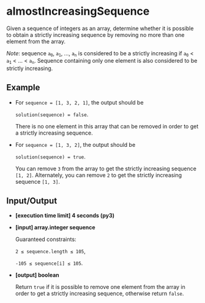 # almostIncreasingSequence

Given a sequence of integers as an array, determine whether it is possible to obtain a strictly increasing sequence by removing no more than one element from the array.

_Note_: sequence <code>a<sub>0</sub></code>, <code>a<sub>1</sub></code>, ..., <code>a<sub>n</sub></code> is considered to be a strictly increasing if <code>a<sub>0</sub></code> < <code>a<sub>1</sub></code> < ... < <code>a<sub>n</sub></code>. Sequence containing only one element is also considered to be strictly increasing.

## Example

- For `sequence = [1, 3, 2, 1]`, the output should be

    `solution(sequence) = false`.

    There is no one element in this array that can be removed in order to get a strictly increasing sequence.

- For `sequence = [1, 3, 2]`, the output should be

    `solution(sequence) = true`.

    You can remove `3` from the array to get the strictly increasing sequence `[1, 2]`. Alternately, you can remove `2` to get the strictly increasing sequence `[1, 3]`.

## Input/Output

- **[execution time limit] 4 seconds (py3)**

- **[input] array.integer sequence**

	Guaranteed constraints:

	`2 ≤ sequence.length ≤ 105`,

	`-105 ≤ sequence[i] ≤ 105`.

- **[output] boolean**

	Return `true` if it is possible to remove one element from the array in order to get a strictly increasing sequence, otherwise return `false`.
